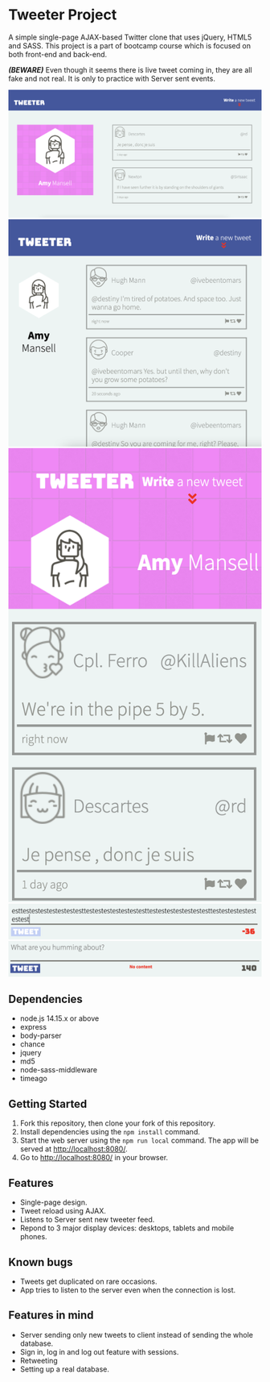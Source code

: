 # Tweeter Project

A simple single-page AJAX-based Twitter clone that uses jQuery, HTML5 and SASS.
This project is a part of bootcamp course which is focused on both front-end and back-end.

_**(BEWARE)**_ Even though it seems there is live tweet coming in, they are all fake and not real. It is only to practice with Server sent events.

!["Desktop view"](https://github.com/chanoonna/tweeter/blob/master/docs/tweeter1.png)
!["Tablet view"](https://github.com/chanoonna/tweeter/blob/master/docs/tweeter2.png)
!["Mobile phone view"](https://github.com/chanoonna/tweeter/blob/master/docs/tweeter3.png)
!["Disabled submit button when length exceeds 140"](https://github.com/chanoonna/tweeter/blob/master/docs/tweeter4.png)
!["When there is no input, it doesn't post"](https://github.com/chanoonna/tweeter/blob/master/docs/tweeter5.png)


## Dependencies

- node.js 14.15.x or above
- express
- body-parser
- chance
- jquery
- md5
- node-sass-middleware
- timeago

## Getting Started

1. Fork this repository, then clone your fork of this repository.
2. Install dependencies using the `npm install` command.
3. Start the web server using the `npm run local` command. The app will be served at <http://localhost:8080/>.
4. Go to <http://localhost:8080/> in your browser.

## Features

- Single-page design.
- Tweet reload using AJAX.
- Listens to Server sent new tweeter feed.
- Repond to 3 major display devices: desktops, tablets and mobile phones.

## Known bugs

- Tweets get duplicated on rare occasions.
- App tries to listen to the server even when the connection is lost.

## Features in mind

- Server sending only new tweets to client instead of sending the whole database.
- Sign in, log in and log out feature with sessions.
- Retweeting
- Setting up a real database.